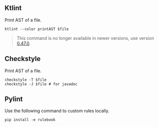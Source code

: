 ## Ktlint

Print AST of a file.

```shell
ktlint --color printAST $file
```

> This command is no longer available in newer versions, use version [0.47.0](https://github.com/pinterest/ktlint/releases/tag/0.47.0).

## Checkstyle

Print AST of a file.

```shell
checkstyle -T $file
checkstyle -J $file # for javadoc
```

## Pylint

Use the following command to custom rules locally.

```shell
pip install -e rulebook
```

